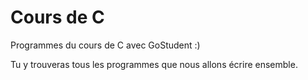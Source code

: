 # Cours de C
Programmes du cours de C avec GoStudent :) 

Tu y trouveras tous les programmes que nous allons écrire ensemble.
